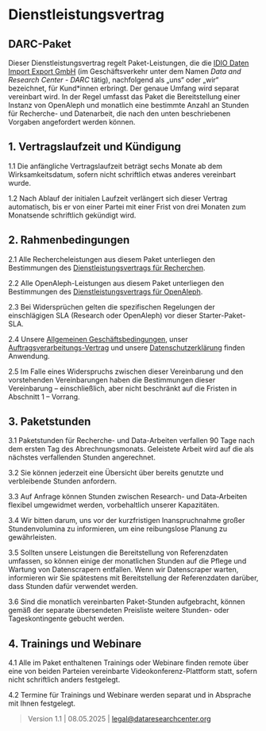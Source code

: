 # Dienstleistungsvertrag

## DARC-Paket

Dieser Dienstleistungsvertrag regelt Paket-Leistungen, die  die [IDIO Daten Import Export GmbH](https://dataresearchcenter.org) (im Geschäftsverkehr unter dem Namen _Data and Research Center - DARC_ tätig), nachfolgend als „uns“ oder „wir“ bezeichnet, für Kund*innen erbringt. Der genaue Umfang wird separat vereinbart wird. In der Regel umfasst das Paket die Bereitstellung einer Instanz von OpenAleph und monatlich eine bestimmte Anzahl an Stunden für Recherche- und Datenarbeit, die nach den unten beschriebenen Vorgaben angefordert werden können.

## 1. Vertragslaufzeit und Kündigung

1.1 Die anfängliche Vertragslaufzeit beträgt sechs Monate ab dem Wirksamkeitsdatum, sofern nicht schriftlich etwas anderes vereinbart wurde.

1.2 Nach Ablauf der initialen Laufzeit verlängert sich dieser Vertrag automatisch, bis er von einer Partei mit einer Frist von drei Monaten zum Monatsende schriftlich gekündigt wird.

## 2. Rahmenbedingungen

2.1 Alle Rechercheleistungen aus diesem Paket unterliegen den Bestimmungen des [Dienstleistungsvertrags für Recherchen](./sla-research.md).

2.2 Alle OpenAleph-Leistungen aus diesem Paket unterliegen den Bestimmungen des [Dienstleistungsvertrags für OpenAleph](./sla-openaleph.md).

2.3 Bei Widersprüchen gelten die spezifischen Regelungen der einschlägigen SLA (Research oder OpenAleph) vor dieser Starter-Paket-SLA.

2.4 Unsere [Allgemeinen Geschäftsbedingungen](./agb.md), unser [Auftragsverarbeitungs-Vertrag](./avv.md) und unsere [Datenschutzerklärung](./datenschutzerklaerung-io.md) finden Anwendung.

2.5 Im Falle eines Widerspruchs zwischen dieser Vereinbarung und den vorstehenden Vereinbarungen haben die Bestimmungen dieser Vereinbarung – einschließlich, aber nicht beschränkt auf die Fristen in Abschnitt 1 – Vorrang.

## 3. Paketstunden

3.1 Paketstunden für Recherche- und Data-Arbeiten verfallen 90 Tage nach dem ersten Tag des Abrechnungsmonats. Geleistete Arbeit wird auf die als nächstes verfallenden Stunden angerechnet.

3.2 Sie können jederzeit eine Übersicht über bereits genutzte und verbleibende Stunden anfordern.

3.3 Auf Anfrage können Stunden zwischen Research- und Data-Arbeiten flexibel umgewidmet werden, vorbehaltlich unserer Kapazitäten.

3.4 Wir bitten darum, uns vor der kurzfristigen Inanspruchnahme großer Stundenvolumina zu informieren, um eine reibungslose Planung zu gewährleisten.

3.5 Sollten unsere Leistungen die Bereitstellung von Referenzdaten umfassen, so können einige der monatlichen Stunden auf die Pflege und Wartung von Datenscrapern entfallen. Wenn wir Datenscraper warten, informieren wir Sie spätestens mit Bereitstellung der Referenzdaten darüber, dass Stunden dafür verwendet werden.

3.6 Sind die monatlich vereinbarten Paket-Stunden aufgebracht, können gemäß der separate übersendeten Preisliste weitere Stunden- oder Tageskontingente gebucht werden.

## 4. Trainings und Webinare

4.1 Alle im Paket enthaltenen Trainings oder Webinare finden remote über eine von beiden Parteien vereinbarte Videokonferenz-Plattform statt, sofern nicht schriftlich anders festgelegt.

4.2 Termine für Trainings und Webinare werden separat und in Absprache mit Ihnen festgelegt.

> Version 1.1 | 08.05.2025 | [legal@dataresearchcenter.org](mailto:legal@dataresearchcenter.org)
